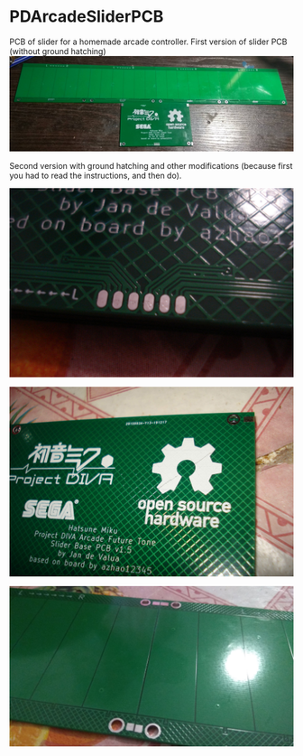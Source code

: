 # PDArcadeSliderPCB
PCB of slider for a homemade arcade controller.
First version of slider PCB (without ground hatching)
![Иллюстрация к проекту](https://github.com/steelpuxnastik/PDArcadeSliderPCB/blob/master/images/1.jpg)

Second version with ground hatching and other modifications (because first you had to read the instructions, and then do).

![Иллюстрация к проекту](https://github.com/steelpuxnastik/PDArcadeSliderPCB/blob/master/images/2.JPG)

![Иллюстрация к проекту](https://github.com/steelpuxnastik/PDArcadeSliderPCB/blob/master/images/3.JPG)

![Иллюстрация к проекту](https://github.com/steelpuxnastik/PDArcadeSliderPCB/blob/master/images/4.JPG)
